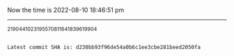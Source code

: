 Now the time is 2022-08-10 18:46:51 pm

---

<small>2190441023195570811641839619904</small>

```txt

Latest commit SHA is: d230bb93f96de54a0b6c1ee3cbe281beed2050fa
```
